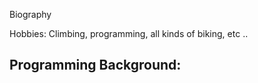 Biography

Hobbies: Climbing, programming, all kinds of biking, etc ..

Programming Background:
-----------------------

